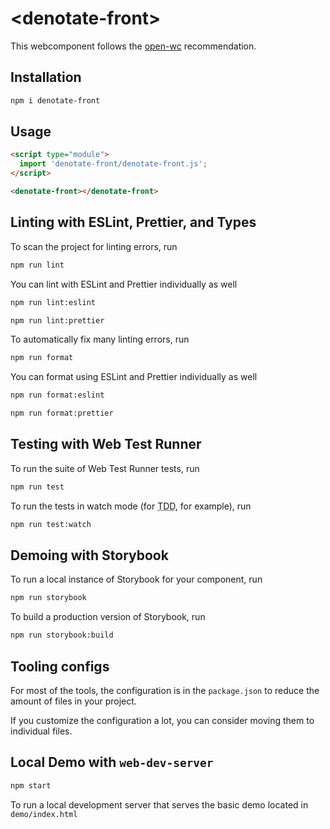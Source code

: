 # \<denotate-front>

This webcomponent follows the [open-wc](https://github.com/open-wc/open-wc) recommendation.

## Installation
```bash
npm i denotate-front
```

## Usage
```html
<script type="module">
  import 'denotate-front/denotate-front.js';
</script>

<denotate-front></denotate-front>
```

## Linting with ESLint, Prettier, and Types
To scan the project for linting errors, run
```bash
npm run lint
```

You can lint with ESLint and Prettier individually as well
```bash
npm run lint:eslint
```
```bash
npm run lint:prettier
```

To automatically fix many linting errors, run
```bash
npm run format
```

You can format using ESLint and Prettier individually as well
```bash
npm run format:eslint
```
```bash
npm run format:prettier
```

## Testing with Web Test Runner
To run the suite of Web Test Runner tests, run
```bash
npm run test
```

To run the tests in watch mode (for <abbr title="test driven development">TDD</abbr>, for example), run

```bash
npm run test:watch
```

## Demoing with Storybook
To run a local instance of Storybook for your component, run
```bash
npm run storybook
```

To build a production version of Storybook, run
```bash
npm run storybook:build
```


## Tooling configs

For most of the tools, the configuration is in the `package.json` to reduce the amount of files in your project.

If you customize the configuration a lot, you can consider moving them to individual files.

## Local Demo with `web-dev-server`
```bash
npm start
```
To run a local development server that serves the basic demo located in `demo/index.html`
